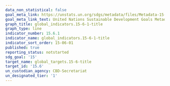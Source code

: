 ```yaml
---
data_non_statistical: false
goal_meta_link: https://unstats.un.org/sdgs/metadata/files/Metadata-15-06-01.pdf
goal_meta_link_text: United Nations Sustainable Development Goals Metadata (pdf 456kB)
graph_title: global_indicators.15-6-1-title
graph_type: line
indicator_number: 15.6.1
indicator_name: global_indicators.15-6-1-title
indicator_sort_order: 15-06-01
published: true
reporting_status: notstarted
sdg_goal: '15'
target_name: global_targets.15-6-title
target_id: '15.6'
un_custodian_agency: CBD-Secretariat
un_designated_tier: '1'
---
```

